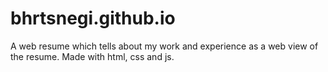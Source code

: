 # bhrtsnegi.github.io
A web resume which tells about my work and experience as a web view of the resume. Made with html, css and js.
